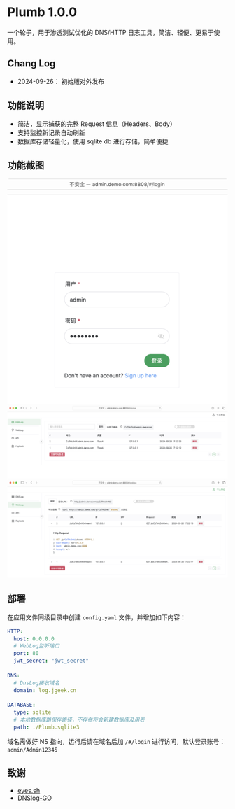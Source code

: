 # Plumb 1.0.0 

一个轮子，用于渗透测试优化的 DNS/HTTP 日志工具，简洁、轻便、更易于使用。

## Chang Log

* 2024-09-26： 初始版对外发布

## 功能说明

* 简洁，显示捕获的完整 Request 信息（Headers、Body）
* 支持监控新记录自动刷新
* 数据库存储轻量化，使用 sqlite db 进行存储，简单便捷

## 功能截图

![](images/login.png)
![](images/dnslog.png)
![](images/weblog.png)

## 部署

在应用文件同级目录中创建 `config.yaml` 文件，并增加如下内容：

```yaml
HTTP:
  host: 0.0.0.0
  # WebLog监听端口
  port: 80
  jwt_secret: "jwt_secret"

DNS:
  # DnsLog接收域名
  domain: log.jgeek.cn

DATABASE:
  type: sqlite
  # 本地数据库路保存路径，不存在将会新建数据库及用表
  path: ./Plumb.sqlite3
```

域名需做好 NS 指向，运行后请在域名后加 `/#/login` 进行访问，默认登录账号：`admin/Admin12345`




## 致谢

* [eyes.sh](https://github.com/lijiejie/eyes.sh)
* [DNSlog-GO](https://github.com/lanyi1998/DNSlog-GO)
